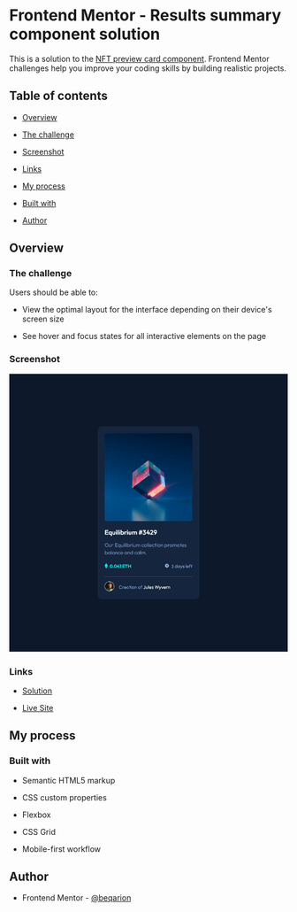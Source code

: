 # Frontend Mentor - Results summary component solution

This is a solution to the [NFT preview card component](https://www.frontendmentor.io/challenges/nft-preview-card-component-SbdUL_w0U/hub). Frontend Mentor challenges help you improve your coding skills by building realistic projects.

## Table of contents

- [Overview](#overview)

- [The challenge](#the-challenge)

- [Screenshot](#screenshot)

- [Links](#links)

- [My process](#my-process)

- [Built with](#built-with)

- [Author](#author)

## Overview

### The challenge

Users should be able to:

- View the optimal layout for the interface depending on their device's screen size

- See hover and focus states for all interactive elements on the page

### Screenshot

![](./screenshot.png)

### Links

- [Solution](https://github.com/beqarion/nft-preview-card-component-main)

- [Live Site](https://beqarion.github.io/nft-preview-card-component-main/)

## My process

### Built with

- Semantic HTML5 markup

- CSS custom properties

- Flexbox

- CSS Grid

- Mobile-first workflow

## Author

- Frontend Mentor - [@beqarion](https://www.frontendmentor.io/profile/beqarion)
